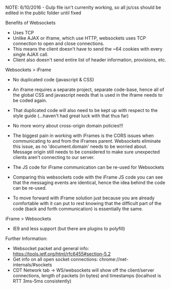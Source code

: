 NOTE: 6/10/2016 -  Gulp file isn't currenlty working, so all js/css should be edited in the public folder until fixed


Benefits of Websockets 
- Uses TCP
 - Unlike AJAX or iframe, which use HTTP, websockets uses TCP connection to open and close connections. 
 - This means the client doesn't have to send the ~64 cookies with every single AJAX call.
 - Client also doesn't send entire list of header information, provisions, etc.

Websockets > iFrame
- No duplicated code (javascript & CSS)
 - An iframe requires a separate project, separate code-base, hence all of the global CSS and javascript needs that is 
used in the iframe needs to be coded again. 
 - That duplicated code will also need to be kept up with respect to the style guide (...haven't had great luck with that
thus far)
 
- No more worry about cross-origin domain policies!!!
 - The biggest pain in working with iFrames is the CORS issues when communicating to and from the iFrames parent. 
Websockets eliminate this issue, as no 'document.domain' needs to be worried about. Message origin still needs to be 
considered to make sure unexpected clients aren't connecting to our server.

- The JS code for iFrame communication can be re-used for Websockets
 - Comparing this websockets code with the iFrame JS code you can see that the messaging events are identical, hence 
the idea behind the code can be re-used.
 - To move forward with iFrame solution just because you are already comfortable with it can put to rest knowing that 
the difficult part of the code (back and forth communication) is essentially the same. 

iFrame > Websockets
- IE9 and less support (but there are plugins to polyfill)

Further Information:
- Websocket packet and general info: https://tools.ietf.org/html/rfc6455#section-5.2
- Get info on all open socket connections: chrome://net-internals/#sockets
- CDT Network tab -> WS/websockets will show off the client/server connections, length of packets (in bytes) and 
timestamps (localhost is RTT 3ms-5ms consistently)

